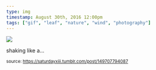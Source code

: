 ```yaml
---
type: img
timestamp: August 30th, 2016 12:00pm
tags: ["gif", "leaf", "nature", "wind", "photography"]
---
```

<img src="https://saturdayxiii.github.io/media/149707794087.gif"/>
                                                                                          
shaking like a&hellip;
 
                                    
                
                
                
                
                                
<small>source: https://saturdayxiii.tumblr.com/post/149707794087</small>